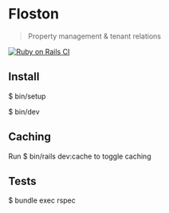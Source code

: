 # Floston

> Property management & tenant relations

[![Ruby on Rails CI](https://github.com/raisondata/floston/actions/workflows/rubyonrails.yml/badge.svg)](https://github.com/raisondata/floston/actions/workflows/rubyonrails.yml)

## Install

$ bin/setup

$ bin/dev

## Caching

Run $ bin/rails dev:cache to toggle caching

## Tests

$ bundle exec rspec

